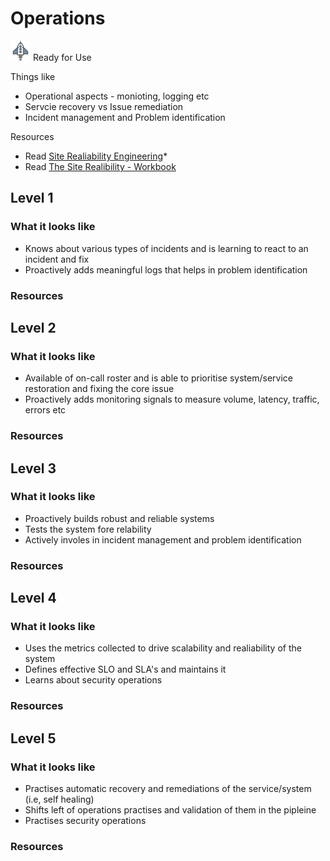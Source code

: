 # Operations

![Ready](../Images/rocket.png) Ready for Use  

Things like

- Operational aspects - monioting, logging etc
- Servcie recovery vs Issue remediation
- Incident management and Problem identification

Resources

- Read [Site Realiability Engineering](https://books.google.com.au/books?id=81UrjwEACAAJ)*
- Read [The Site Realibility - Workbook](https://books.google.com.au/books?id=fElmDwAAQBAJ)

## Level 1

### What it looks like

- Knows about various types of incidents and is learning to react to an incident and fix
- Proactively adds meaningful logs that helps in problem identification

### Resources

## Level 2

### What it looks like

- Available of on-call roster and is able to prioritise system/service restoration and fixing the core issue
- Proactively adds monitoring signals to measure volume, latency, traffic, errors etc

### Resources

## Level 3

### What it looks like

- Proactively builds robust and reliable systems
- Tests the system fore relability
- Actively involes in incident management and problem identification

### Resources


## Level 4

### What it looks like

- Uses the metrics collected to drive scalability and realiability of the system
- Defines effective SLO and SLA's and maintains it
- Learns about security operations

### Resources

## Level 5

### What it looks like

- Practises automatic recovery and remediations of the service/system (i.e, self healing)
- Shifts left of operations practises and validation of them in the pipleine
- Practises security operations

### Resources


